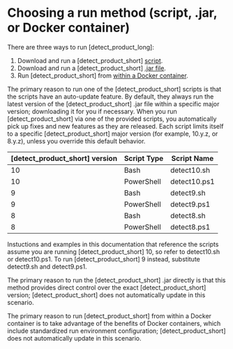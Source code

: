 # Choosing a run method (script, .jar, or Docker container)

There are three ways to run [detect_product_long]:

1. Download and run a [detect_product_short] [script](runningscript.md).
1. Download and run a [detect_product_short] [.jar file](runningjar.md).
1. Run [detect_product_short] from [within a Docker container](../runincontainer.md).

The primary reason to run one of the [detect_product_short] scripts is that the scripts have an auto-update feature.
By default, they always
run the latest version of the [detect_product_short] .jar file within a specific major version; downloading it for you if necessary.
When you run [detect_product_short] via one of the provided scripts, you automatically pick up fixes and new features as they are released.
Each script limits itself to a specific [detect_product_short] major version (for example, 10.y.z, or 8.y.z), unless you override
this default behavior.

| [detect_product_short] version | Script Type | Script Name |
|---| --- |-------------|
| 10 | Bash | detect10.sh  |
| 10 | PowerShell | detect10.ps1 |
| 9 | Bash | detect9.sh  |
| 9 | PowerShell | detect9.ps1 |
| 8 | Bash | detect8.sh  |
| 8 | PowerShell | detect8.ps1 |

Instuctions and examples in this documentation that reference the scripts assume you are running
[detect_product_short] 10, so refer to detect10.sh or detect10.ps1. To run [detect_product_short] 9 instead,
substitute detect9.sh and detect9.ps1.

The primary reason to run the [detect_product_short] .jar directly is that this method provides
direct control over the exact [detect_product_short] version;
[detect_product_short] does not automatically update in this scenario.

The primary reason to run [detect_product_short] from within a Docker container is to take advantage of the benefits of Docker containers, which include standardized run environment configuration;
[detect_product_short] does not automatically update in this scenario.
